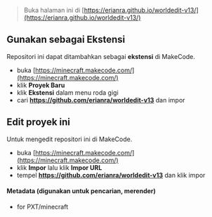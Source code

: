 
> Buka halaman ini di [https://erianra.github.io/worldedit-v13/](https://erianra.github.io/worldedit-v13/)

## Gunakan sebagai Ekstensi

Repositori ini dapat ditambahkan sebagai **ekstensi** di MakeCode.

* buka [https://minecraft.makecode.com/](https://minecraft.makecode.com/)
* klik **Proyek Baru**
* klik **Ekstensi** dalam menu roda gigi
* cari **https://github.com/erianra/worldedit-v13** dan impor

## Edit proyek ini

Untuk mengedit repositori ini di MakeCode.

* buka [https://minecraft.makecode.com/](https://minecraft.makecode.com/)
* klik **Impor** lalu klik **Impor URL**
* tempel **https://github.com/erianra/worldedit-v13** dan klik impor

#### Metadata (digunakan untuk pencarian, merender)

* for PXT/minecraft
<script src="https://makecode.com/gh-pages-embed.js"></script><script>makeCodeRender("{{ site.makecode.home_url }}", "{{ site.github.owner_name }}/{{ site.github.repository_name }}");</script>
